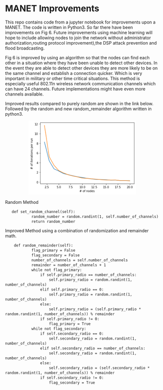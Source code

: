 # MANET Improvements
This repo contains code from a jupyter notebook for improvements upon a MANET. The code is written in Python3. So far there have been improvements on Fig 6. Future improvements using machine learning will hope to include allowing nodes to join the network without administrator authorization,routing protocol improvement),the DSP attack prevention and flood broadcasting.

Fig 6 is improved by using an algorithm so that the nodes can find each other in a situation 
where they have been unable to detect other devices. In the event they are able to detect other devices they are more likely to be on the same channel and establish a connection quicker. Which is very important in military or other time critical situations. This method is especially useful 802.11n wireless network communication channels which can have 24 channels. Future implementations might have even more channels available. 

Improved results compared to purely random are shown in the link below. Followed by the random and new random_remainder algorithm written in python3.

<p align="center">
  <img src="https://github.com/Ceaustin117/MANET/blob/master/improvements.png" width="350" title="hover text">
</p>



Random Method

       def set_random_channel(self):
                random_number = random.randint(1, self.number_of_channels)
                return random_number

Improved Method using a combination of randomization and remainder math.

        def random_remainder(self):
                flag_primary = False
                flag_secondary = False
                number_of_channels = self.number_of_channels
                remainder = number_of_channels + 1
                while not flag_primary:
                    if self.primary_radio == number_of_channels:
                        self.primary_radio = random.randint(1, number_of_channels)
                    elif self.primary_radio == 0:
                        self.primary_radio = random.randint(1, number_of_channels)
                    else:
                        self.primary_radio = (self.primary_radio * random.randint(1, number_of_channels)) % remainder
                    if self.primary_radio != 0:
                        flag_primary = True
                while not flag_secondary:
                    if self.secondary_radio == 0:
                        self.secondary_radio = random.randint(1, number_of_channels)
                    elif self.secondary_radio == number_of_channels:
                        self.secondary_radio = random.randint(1, number_of_channels)
                    else:
                        self.secondary_radio = (self.secondary_radio * random.randint(1, number_of_channels)) % remainder
                    if self.secondary_radio != 0:
                        flag_secondary = True
